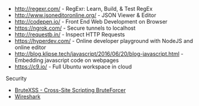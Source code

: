 * http://regexr.com/ - RegExr: Learn, Build, & Test RegEx
* http://www.jsoneditoronline.org/ - JSON Viewer & Editor
* http://codepen.io/ - Front End Web Development on Browser
* https://ngrok.com/ - Secure tunnels to localhost
* http://requestb.in/ - Inspect HTTP Requests
* https://hyperdev.com/ - Online developer playground with NodeJS and online editor
* http://blog.klipse.tech/javascript/2016/06/20/blog-javascript.html - Embedding javascript code on webpages
* https://c9.io/ - Full Ubuntu workspace in cloud

Security
* [BruteXSS - Cross-Site Scripting BruteForcer](https://github.com/shawarkhanethicalhacker/BruteXSS/) 
* [Wireshark](https://www.wireshark.org/)



